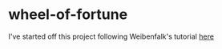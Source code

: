 # wheel-of-fortune

I've started off this project following Weibenfalk's tutorial [here](https://github.com/weibenfalk/vanilla-js-wheel-of-fortune/blob/master/vanilla-js-wheel-of-fortune-FINISHED/wheel.png)
